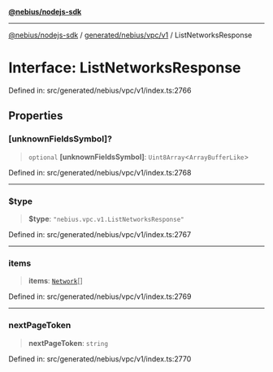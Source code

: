 [**@nebius/nodejs-sdk**](../../../../../README.md)

---

[@nebius/nodejs-sdk](../../../../../README.md) / [generated/nebius/vpc/v1](../README.md) / ListNetworksResponse

# Interface: ListNetworksResponse

Defined in: src/generated/nebius/vpc/v1/index.ts:2766

## Properties

### \[unknownFieldsSymbol\]?

> `optional` **\[unknownFieldsSymbol\]**: `Uint8Array`\<`ArrayBufferLike`\>

Defined in: src/generated/nebius/vpc/v1/index.ts:2768

---

### $type

> **$type**: `"nebius.vpc.v1.ListNetworksResponse"`

Defined in: src/generated/nebius/vpc/v1/index.ts:2767

---

### items

> **items**: [`Network`](Network.md)[]

Defined in: src/generated/nebius/vpc/v1/index.ts:2769

---

### nextPageToken

> **nextPageToken**: `string`

Defined in: src/generated/nebius/vpc/v1/index.ts:2770
